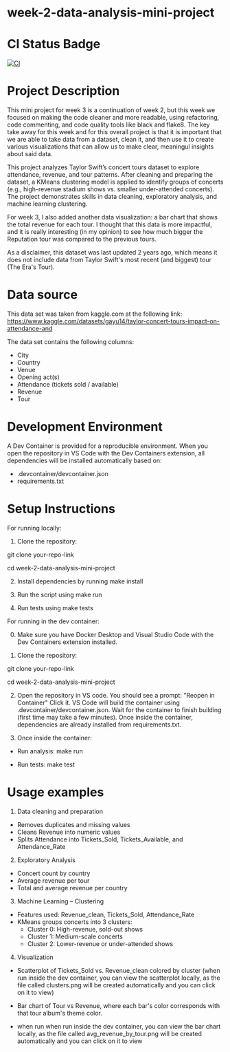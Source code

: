 # week-2-data-analysis-mini-project

# CI Status Badge

[![CI](https://github.com/jordanandrewww/week-2-data-analysis-mini-project/actions/workflows/main.yml/badge.svg)](https://github.com/jordanandrewww/week-2-data-analysis-mini-project/actions/workflows/main.yml)

# Project Description

This mini project for week 3 is a continuation of week 2, but this week we focused on making the code cleaner and more readable, using refactoring, code
commenting, and code quality tools like black and flake8. The key take away for this week
and for this overall project is that it is important that we are able to take data from
a dataset, clean it, and then use it to create various visualizations that can allow us to
make clear, meaningul insights about said data.

This project analyzes Taylor Swift’s concert tours dataset to explore attendance, revenue, and tour patterns. After cleaning and preparing the dataset, a KMeans clustering model is applied to identify groups of concerts (e.g., high-revenue stadium shows vs. smaller under-attended concerts). The project demonstrates skills in data cleaning, exploratory analysis, and machine learning clustering.

For week 3, I also added another data visualization: a bar chart that shows the total revenue for each tour. I thought that this data is more impactful, and it is really interesting (in my opinion) to see how much bigger the Reputation tour was compared to the previous tours.

As a disclaimer, this dataset was last updated 2 years ago, which means it does not include data from Taylor Swift's most recent (and biggest) tour (The Era's Tour).

# Data source

This data set was taken from kaggle.com at the following link: https://www.kaggle.com/datasets/gayu14/taylor-concert-tours-impact-on-attendance-and

The data set contains the following columns:

- City
- Country
- Venue
- Opening act(s)
- Attendance (tickets sold / available)
- Revenue
- Tour

# Development Environment

A Dev Container is provided for a reproducible environment. When you open the repository in VS Code with the Dev Containers extension, all dependencies will be installed automatically based on:

- .devcontainer/devcontainer.json
- requirements.txt

# Setup Instructions

For running locally:

1. Clone the repository: 

git clone your-repo-link

cd week-2-data-analysis-mini-project

2. Install dependencies by running make install

3. Run the script using make run

4. Run tests using make tests

For running in the dev container:

0. Make sure you have Docker Desktop and Visual Studio Code with the Dev Containers extension installed.

1. Clone the repository: 

git clone your-repo-link

cd week-2-data-analysis-mini-project

2. Open the repository in VS code. You should see a prompt: "Reopen in Container"
Click it. VS Code will build the container using .devcontainer/devcontainer.json. Wait for the container to finish building (first time may take a few minutes). Once inside the container, dependencies are already installed from requirements.txt.

3. Once inside the container:

- Run analysis: make run

- Run tests: make test

# Usage examples

1. Data cleaning and preparation

- Removes duplicates and missing values
- Cleans Revenue into numeric values
- Splits Attendance into Tickets_Sold, Tickets_Available, and Attendance_Rate

2. Exploratory Analysis

- Concert count by country
- Average revenue per tour
- Total and average revenue per country

3. Machine Learning – Clustering

- Features used: Revenue_clean, Tickets_Sold, Attendance_Rate
- KMeans groups concerts into 3 clusters:
    - Cluster 0: High-revenue, sold-out shows
    - Cluster 1: Medium-scale concerts
    - Cluster 2: Lower-revenue or under-attended shows

4. Visualization

- Scatterplot of Tickets_Sold vs. Revenue_clean colored by cluster (when run inside the dev
container, you can view the scatterplot locally, as the file called clusters.png will be created
automatically and you can click on it to view)

- Bar chart of Tour vs Revenue, where each bar's color corresponds with that tour album's theme color.
- when run when run inside the dev container, you can view the bar chart locally, as the file called avg_revenue_by_tour.png will be created
automatically and you can click on it to view